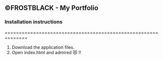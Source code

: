 ## ©FROSTBLACK - My Portfolio

### Installation instructions
==============================================================
1. Download the application files.
2. Open index.html and admired 😻 !!
